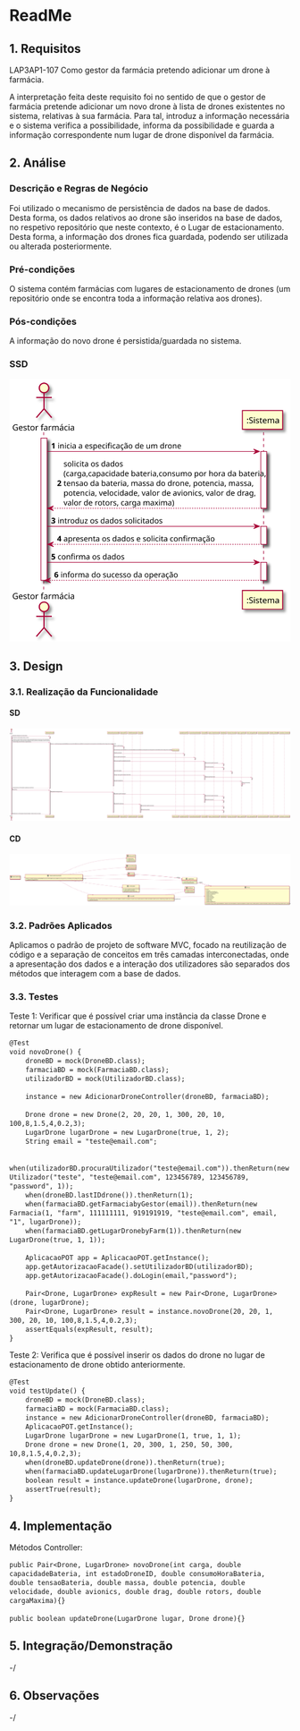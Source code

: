 # ReadMe #

## 1. Requisitos
LAP3AP1-107 Como gestor da farmácia pretendo adicionar um drone à farmácia.

A interpretação feita deste requisito foi no sentido de que o gestor de farmácia pretende adicionar um novo drone à lista de drones existentes no sistema, relativas à sua farmácia. Para tal, introduz a informação necessária e o sistema
verifica a possibilidade, informa da possibilidade e guarda a informação correspondente num lugar de drone disponível da farmácia.

## 2. Análise
### Descrição e Regras de Negócio
Foi utilizado o mecanismo de persistência de dados na base de dados.
Desta forma, os dados relativos ao drone são inseridos na base de dados,
no respetivo repositório que neste contexto, é o Lugar de estacionamento. Desta forma, a
informação dos drones fica guardada, podendo ser utilizada ou alterada posteriormente.

### Pré-condições
O sistema contém farmácias com lugares de estacionamento de drones (um repositório onde se encontra toda a informação relativa aos drones).

### Pós-condições
A informação do novo drone é persistida/guardada no sistema.

### SSD
![AdicionarDrone_SSD](AdicionarDrone_SSD.svg)

## 3. Design
### 3.1. Realização da Funcionalidade
#### SD
![AdicionarDrone_SD](AdicionarDrone_SD.svg)
#### CD
![AdicionarDrone_CD](AdicionarDrone_CD.svg)

### 3.2. Padrões Aplicados
Aplicamos o padrão de projeto de software MVC, focado na reutilização de código e a separação de conceitos em três camadas interconectadas, onde a apresentação dos dados e a interação dos utilizadores são separados dos métodos que interagem com a base de dados.

### 3.3. Testes

Teste 1: Verificar que é possível criar uma instância da classe Drone e retornar um lugar de estacionamento de drone disponível.

    @Test
    void novoDrone() {
        droneBD = mock(DroneBD.class);
        farmaciaBD = mock(FarmaciaBD.class);
        utilizadorBD = mock(UtilizadorBD.class);

        instance = new AdicionarDroneController(droneBD, farmaciaBD);

        Drone drone = new Drone(2, 20, 20, 1, 300, 20, 10, 100,8,1.5,4,0.2,3);
        LugarDrone lugarDrone = new LugarDrone(true, 1, 2);
        String email = "teste@email.com";

        when(utilizadorBD.procuraUtilizador("teste@email.com")).thenReturn(new Utilizador("teste", "teste@email.com", 123456789, 123456789, "password", 1));
        when(droneBD.lastIDdrone()).thenReturn(1);
        when(farmaciaBD.getFarmaciabyGestor(email)).thenReturn(new Farmacia(1, "farm", 111111111, 919191919, "teste@email.com", email, "1", lugarDrone));
        when(farmaciaBD.getLugarDronebyFarm(1)).thenReturn(new LugarDrone(true, 1, 1));

        AplicacaoPOT app = AplicacaoPOT.getInstance();
        app.getAutorizacaoFacade().setUtilizadorBD(utilizadorBD);
        app.getAutorizacaoFacade().doLogin(email,"password");

        Pair<Drone, LugarDrone> expResult = new Pair<Drone, LugarDrone>(drone, lugarDrone);
        Pair<Drone, LugarDrone> result = instance.novoDrone(20, 20, 1, 300, 20, 10, 100,8,1.5,4,0.2,3);
        assertEquals(expResult, result);
    }

Teste 2: Verifica que é possível inserir os dados do drone no lugar de estacionamento de drone obtido anteriormente.

    @Test
    void testUpdate() {
        droneBD = mock(DroneBD.class);
        farmaciaBD = mock(FarmaciaBD.class);
        instance = new AdicionarDroneController(droneBD, farmaciaBD);
        AplicacaoPOT.getInstance();
        LugarDrone lugarDrone = new LugarDrone(1, true, 1, 1);
        Drone drone = new Drone(1, 20, 300, 1, 250, 50, 300, 10,8,1.5,4,0.2,3);
        when(droneBD.updateDrone(drone)).thenReturn(true);
        when(farmaciaBD.updateLugarDrone(lugarDrone)).thenReturn(true);
        boolean result = instance.updateDrone(lugarDrone, drone);
        assertTrue(result);
    }


## 4. Implementação
Métodos Controller:

    public Pair<Drone, LugarDrone> novoDrone(int carga, double capacidadeBateria, int estadoDroneID, double consumoHoraBateria, double tensaoBateria, double massa, double potencia, double velocidade, double avionics, double drag, double rotors, double cargaMaxima){}

    public boolean updateDrone(LugarDrone lugar, Drone drone){}

## 5. Integração/Demonstração
-/
## 6. Observações
-/